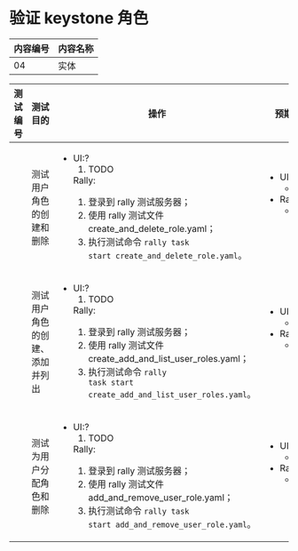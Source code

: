 # 验证 keystone 角色

|内容编号|内容名称|
|--------|--------|
|04|实体|

|测试编号|测试目的|操作|预期结果|实际结果|备注|Rally/Tempest/None|
|--------|--------|----|--------|--------|----|------------------|
||测试用户角色的创建和删除|<ul><li>UI:?<ol><li>TODO</li></ol></li>Rally:<ol><li>登录到 rally 测试服务器；</li><li>使用 rally 测试文件 create_and_delete_role.yaml；</li><li>执行测试命令 <code>rally task start create_and_delete_role.yaml</code>。</li></ol></li></ul>|<ul><li>UI:<ul><li>TODO</li></ul></li><li>Rally:<ul><li>Rally 测试成功</li></ul></li></ul>||执行 100 次，并行任务数为 10|Rally:</br>create_and_delete_role.yaml|
||测试用户角色的创建、添加并列出|<ul><li>UI:?<ol><li>TODO</li></ol></li>Rally:<ol><li>登录到 rally 测试服务器；</li><li>使用 rally 测试文件 create_add_and_list_user_roles.yaml；</li><li>执行测试命令 <code>rally task start create_add_and_list_user_roles.yaml</code>。</li></ol></li></ul>|<ul><li>UI:<ul><li>TODO</li></ul></li><li>Rally:<ul><li>Rally 测试成功</li></ul></li></ul>||执行 100 次，并行任务数为 10|Rally:</br>create_add_and_list_user_roles.yaml|
||测试为用户分配角色和删除|<ul><li>UI:?<ol><li>TODO</li></ol></li>Rally:<ol><li>登录到 rally 测试服务器；</li><li>使用 rally 测试文件 add_and_remove_user_role.yaml；</li><li>执行测试命令 <code>rally task start add_and_remove_user_role.yaml</code>。</li></ol></li></ul>|<ul><li>UI:<ul><li>TODO</li></ul></li><li>Rally:<ul><li>Rally 测试成功</li></ul></li></ul>||执行 100 次，并行任务数为 10|Rally:</br>add_and_remove_user_role.yaml|
